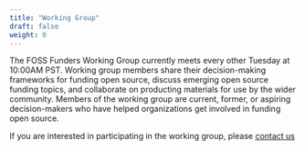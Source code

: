 ```yaml
---
title: "Working Group"
draft: false
weight: 0
---
```


The FOSS Funders Working Group currently meets every other Tuesday at 10:00AM PST. Working group members share their decision-making frameworks for funding open source, discuss emerging open source funding topics, and collaborate on producting materials for use by the wider community. Members of the working group are current, former, or aspiring decision-makers who have helped organizations get involved in funding open source. 

If you are interested in participating in the working group, please [contact us](#contact) 